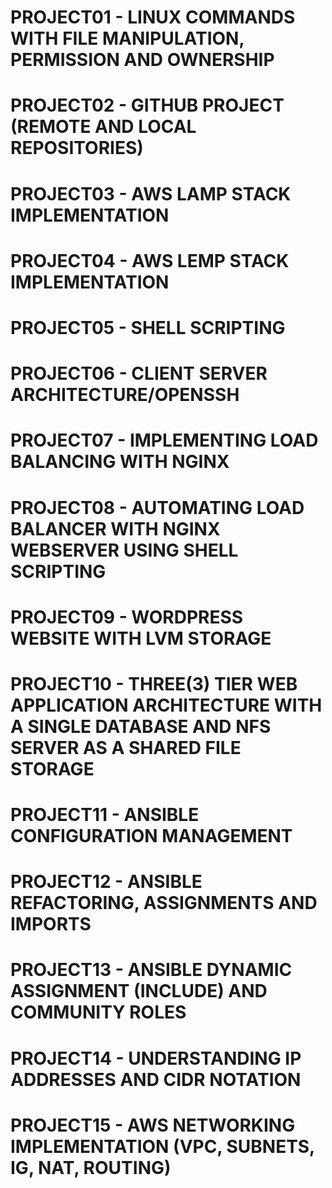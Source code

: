 # PROJECT01 - LINUX COMMANDS WITH FILE MANIPULATION, PERMISSION AND OWNERSHIP
# PROJECT02 - GITHUB PROJECT (REMOTE AND LOCAL REPOSITORIES)
# PROJECT03 - AWS LAMP STACK IMPLEMENTATION
# PROJECT04 - AWS LEMP STACK IMPLEMENTATION
# PROJECT05 - SHELL SCRIPTING
# PROJECT06 - CLIENT SERVER ARCHITECTURE/OPENSSH
# PROJECT07 - IMPLEMENTING LOAD BALANCING WITH NGINX
# PROJECT08 - AUTOMATING LOAD BALANCER WITH NGINX WEBSERVER USING SHELL SCRIPTING
# PROJECT09 - WORDPRESS WEBSITE WITH LVM STORAGE
# PROJECT10 - THREE(3) TIER WEB APPLICATION ARCHITECTURE WITH A SINGLE DATABASE AND NFS SERVER AS A SHARED FILE STORAGE
# PROJECT11 - ANSIBLE CONFIGURATION MANAGEMENT
# PROJECT12 - ANSIBLE REFACTORING, ASSIGNMENTS AND IMPORTS
# PROJECT13 - ANSIBLE DYNAMIC ASSIGNMENT (INCLUDE) AND COMMUNITY ROLES
# PROJECT14 - UNDERSTANDING IP ADDRESSES AND CIDR NOTATION
# PROJECT15 - AWS NETWORKING IMPLEMENTATION (VPC, SUBNETS, IG, NAT, ROUTING)
